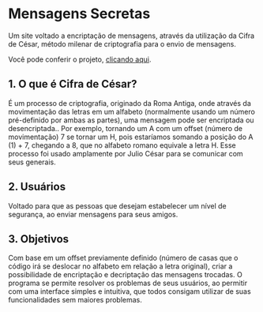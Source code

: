 # **Mensagens Secretas**
Um site voltado a encriptação de mensagens, através da utilização da Cifra de César, método milenar de criptografia para o envio de mensagens.

Você pode conferir o projeto, [clicando aqui](https://carolpinheiro.github.io/SAP004-cipher/src/).

## 1.  O que é Cifra de César?

É um processo de criptografia, originado da Roma Antiga, onde através da movimentação das letras em um alfabeto (normalmente usando um número pré-definido por ambas as partes), uma mensagem pode ser encriptada ou desencriptada.. 
Por exemplo, tornando um A com um offset (número de movimentação) 7 se tornar um H, pois estaríamos somando a posição do A (1) + 7, chegando a 8, que no alfabeto romano equivale a letra H.
Esse processo foi usado amplamente por Julio César para se comunicar com seus generais.

## 2.  Usuários
Voltado para que as pessoas que desejam estabelecer um nível de segurança, ao enviar mensagens para seus amigos.

## 3. Objetivos
Com base em um offset previamente definido (número de casas que o código irá se deslocar no alfabeto em relação a letra original), criar a possibilidade de encriptação e decriptação das mensagens trocadas.
O programa se permite resolver os problemas de seus usuários, ao permitir com uma interface simples e intuitiva, que todos consigam utilizar de suas funcionalidades sem maiores problemas.


